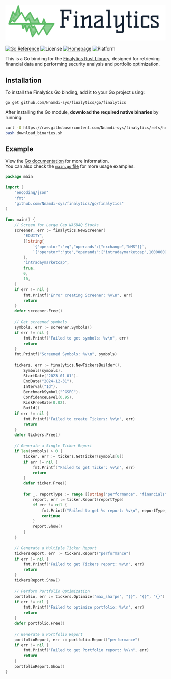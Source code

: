 ![Finalytics](https://github.com/Nnamdi-sys/finalytics/raw/main/logo-color.png)

[![Go Reference](https://pkg.go.dev/badge/github.com/Nnamdi-sys/finalytics/go/finalytics.svg)](https://pkg.go.dev/github.com/Nnamdi-sys/finalytics/go/finalytics)
![License](https://img.shields.io/crates/l/finalytics)
[![Homepage](https://img.shields.io/badge/homepage-finalytics.rs-blue)](https://finalytics.rs/)
![Platform](https://img.shields.io/badge/Platform-Windows%20%7C%20Linux%20%7C%20MacOS-brightgreen)

This is a Go binding for the [Finalytics Rust Library](https://github.com/Nnamdi-sys/finalytics), designed for retrieving financial data and performing security analysis and portfolio optimization.

## Installation

To install the Finalytics Go binding, add it to your Go project using:

```bash
go get github.com/Nnamdi-sys/finalytics/go/finalytics
```

After installing the Go module, **download the required native binaries** by running:
```bash
curl -O https://raw.githubusercontent.com/Nnamdi-sys/finalytics/refs/heads/main/go/download_binaries.sh
bash download_binaries.sh
```

## Example

View the [Go documentation](https://pkg.go.dev/github.com/Nnamdi-sys/finalytics/go/finalytics) for more information.  
You can also check the [`main.go` file](https://github.com/Nnamdi-sys/finalytics/blob/main/go/main.go) for more usage examples.

```go
package main

import (
    "encoding/json"
    "fmt"
    "github.com/Nnamdi-sys/finalytics/go/finalytics"
)

func main() {
	// Screen for Large Cap NASDAQ Stocks
    screener, err := finalytics.NewScreener(
        "EQUITY",
        []string{
            `{"operator":"eq","operands":["exchange","NMS"]}`,
            `{"operator":"gte","operands":["intradaymarketcap",10000000000]}`,
        },
        "intradaymarketcap",
        true,
        0,
        10,
    )
    if err != nil {
        fmt.Printf("Error creating Screener: %v\n", err)
        return
    }
    defer screener.Free()

    // Get screened symbols
    symbols, err := screener.Symbols()
    if err != nil {
        fmt.Printf("Failed to get symbols: %v\n", err)
        return
    }
    fmt.Printf("Screened Symbols: %v\n", symbols)

    tickers, err := finalytics.NewTickersBuilder().
        Symbols(symbols).
        StartDate("2023-01-01").
        EndDate("2024-12-31").
        Interval("1d").
        BenchmarkSymbol("^GSPC").
        ConfidenceLevel(0.95).
        RiskFreeRate(0.02).
        Build()
    if err != nil {
        fmt.Printf("Failed to create Tickers: %v\n", err)
        return
    }
    defer tickers.Free()

    // Generate a Single Ticker Report
    if len(symbols) > 0 {
        ticker, err := tickers.GetTicker(symbols[0])
        if err != nil {
            fmt.Printf("Failed to get Ticker: %v\n", err)
            return
        }
        defer ticker.Free()

        for _, reportType := range []string{"performance", "financials", "options", "news"} {
            report, err := ticker.Report(reportType)
            if err != nil {
                fmt.Printf("Failed to get %s report: %v\n", reportType, err)
                continue
            }
            report.Show()
        }
    }

    // Generate a Multiple Ticker Report
    tickersReport, err := tickers.Report("performance")
    if err != nil {
        fmt.Printf("Failed to get Tickers report: %v\n", err)
        return
    }
    tickersReport.Show()

    // Perform Portfolio Optimization
    portfolio, err := tickers.Optimize("max_sharpe", "{}", "{}", "{}")
    if err != nil {
        fmt.Printf("Failed to optimize portfolio: %v\n", err)
        return
    }
    defer portfolio.Free()

    // Generate a Portfolio Report
    portfolioReport, err := portfolio.Report("performance")
    if err != nil {
        fmt.Printf("Failed to get Portfolio report: %v\n", err)
        return
    }
    portfolioReport.Show()
}
```